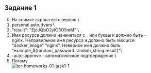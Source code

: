## Задание 1
0. На снимке экрана есть версия \
2. personal.auto.tfvars \
3. "result": "EjoJQbO2ylC3O5mM" \
4. Имя ресурса должно начинаться с _ или буквы и должно быть - nginx. Неправильное имя ресурса и должно быть resource "docker_image" "nginx". Неверное имя должно быть "example_${random_password.random_string.result}"\
6. -auto-approve - автоматическое подтверждение \
8. Потому \
![ter-homeworks-01-task1-1](https://github.com/user-attachments/assets/95a0ee7e-64e9-4e73-b683-c03d99587328)
